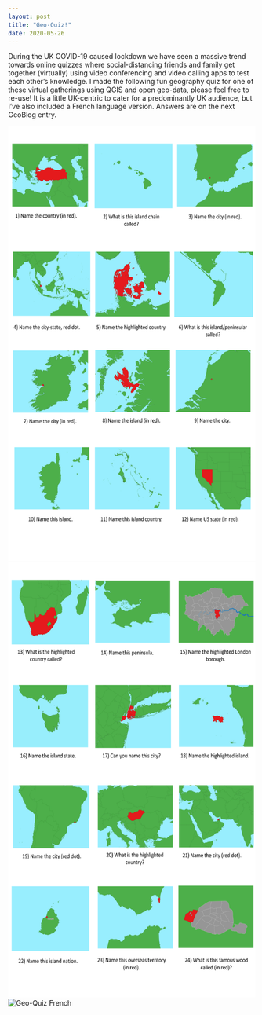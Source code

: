 ```yaml
---
layout: post
title: "Geo-Quiz!"
date: 2020-05-26
---
```


During the UK COVID-19 caused lockdown we have seen a massive trend towards online quizzes where social-distancing friends and family get together (virtually) using video conferencing and video calling apps to test each other’s knowledge. I made the following fun geography quiz for one of these virtual gatherings using QGIS and open geo-data, please feel free to re-use! It is a little UK-centric to cater for a predominantly UK audience, but I’ve also included a French language version. Answers are on the next GeoBlog entry.


<img src="/geo-quiz_parish_Page_1.png" alt="Geo-Quiz page one" style="width:591;height:886px;">


<img src="/geo-quiz_parish_Page_2.png" alt="Geo-Quiz page two" style="width:591x;height:886px;">


<img src="/geo-quiz_french.png" alt="Geo-Quiz French" style="width:886;height:1034px;">



